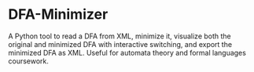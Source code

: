 # DFA-Minimizer
A Python tool to read a DFA from XML, minimize it, visualize both the original and minimized DFA with interactive switching, and export the minimized DFA as XML. Useful for automata theory and formal languages coursework.
